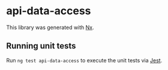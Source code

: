 # api-data-access

This library was generated with [Nx](https://nx.dev).

## Running unit tests

Run `ng test api-data-access` to execute the unit tests via [Jest](https://jestjs.io).
